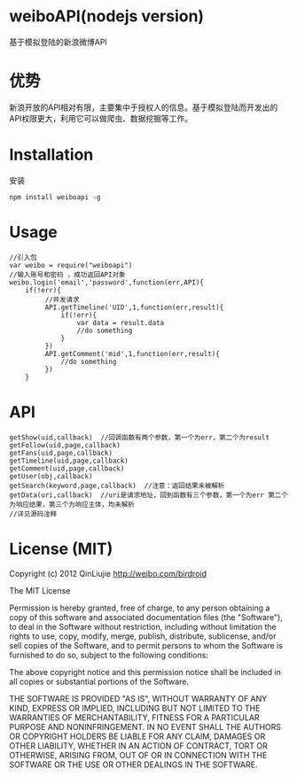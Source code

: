 ﻿weiboAPI(nodejs version)
======================
基于模拟登陆的新浪微博API
# 优势
新浪开放的API相对有限，主要集中于授权人的信息。基于模拟登陆而开发出的API权限更大，利用它可以做爬虫、数据挖掘等工作。
# Installation
安装
```
npm install weiboapi -g
```
# Usage
```
//引入包
var weibo = require("weiboapi")
//输入账号和密码 ，成功返回API对象
weibo.login('email','password',function(err,API){
	if(!err){
	     //并发请求
	     API.getTimeline('UID',1,function(err,result){
	         if(!err){
	             var data = result.data
	             //do something
	         }
	     })
     	 API.getComment('mid',1,function(err,result){
		     //do something
	     })
	}
```
# API
```
getShow(uid,callback)  //回调函数有两个参数，第一个为err，第二个为result
getFollow(uid,page,callback)
getFans(uid,page,callback)
getTimeline(uid,page,callback)
getComment(uid,page,callback)
getUser(obj,callback)
getSearch(keyword,page,callback)  //注意：返回结果未被解析
getData(uri,callback)  //uri是请求地址，回到函数有三个参数，第一个为err 第二个为响应结果，第三个为响应主体，均未解析
//详见源码注释
```

# License (MIT)
Copyright (c) 2012 QinLiujie
http://weibo.com/birdroid

The MIT License

Permission is hereby granted, free of charge, to any person obtaining
a copy of this software and associated documentation files (the
"Software"), to deal in the Software without restriction, including
without limitation the rights to use, copy, modify, merge, publish,
distribute, sublicense, and/or sell copies of the Software, and to
permit persons to whom the Software is furnished to do so, subject to
the following conditions:

The above copyright notice and this permission notice shall be
included in all copies or substantial portions of the Software.

THE SOFTWARE IS PROVIDED "AS IS", WITHOUT WARRANTY OF ANY KIND,
EXPRESS OR IMPLIED, INCLUDING BUT NOT LIMITED TO THE WARRANTIES OF
MERCHANTABILITY, FITNESS FOR A PARTICULAR PURPOSE AND
NONINFRINGEMENT. IN NO EVENT SHALL THE AUTHORS OR COPYRIGHT HOLDERS BE
LIABLE FOR ANY CLAIM, DAMAGES OR OTHER LIABILITY, WHETHER IN AN ACTION
OF CONTRACT, TORT OR OTHERWISE, ARISING FROM, OUT OF OR IN CONNECTION
WITH THE SOFTWARE OR THE USE OR OTHER DEALINGS IN THE SOFTWARE.
